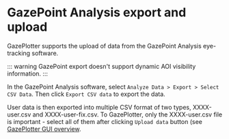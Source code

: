# GazePoint Analysis export and upload

GazePlotter supports the upload of data from the GazePoint Analysis eye-tracking software.

::: warning
GazePoint export doesn't support dynamic AOI visibility information.
:::

In the GazePoint Analysis software, select `Analyze Data > Export > Select CSV Data`. Then click `Export CSV data` to export the data.

User data is then exported into multiple CSV format of two types, XXXX-user.csv and XXXX-user-fix.csv. To GazePlotter, only the XXXX-user.csv file is important - select all of them after clicking `Upload data` button (see [GazePlotter GUI overview](/basic/).

